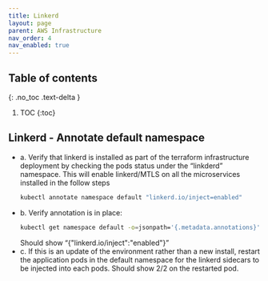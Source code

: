 ```yaml
---
title: Linkerd
layout: page
parent: AWS Infrastructure
nav_order: 4
nav_enabled: true
---
```


## Table of contents
{: .no_toc .text-delta }

1. TOC
{:toc}

## Linkerd - Annotate default namespace
- a. Verify that linkerd is installed as part of the terraform infrastructure deployment by checking the pods status under the “linkderd” namespace. This will enable linkerd/MTLS on all the microservices installed in the follow steps
  ```bash
  kubectl annotate namespace default "linkerd.io/inject=enabled"
  ```
- b. Verify annotation is in place:
  ```bash
  kubectl get namespace default -o=jsonpath='{.metadata.annotations}'
  ```
  Should show “{"linkerd.io/inject":"enabled"}”
- c. If this is an update of the environment rather than a new install, restart the application pods in the default namespace for the linkerd sidecars to be injected into each pods. Should show 2/2 on the restarted pod.
